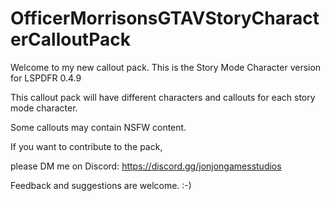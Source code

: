 # OfficerMorrisonsGTAVStoryCharacterCalloutPack
 
Welcome to my new callout pack. This is the Story Mode Character version for LSPDFR 0.4.9

This callout pack will have different characters and callouts for each story mode character.

Some callouts may contain NSFW content.

If you want to contribute to the pack,

please DM me on Discord: https://discord.gg/jonjongamesstudios 

Feedback and suggestions are welcome. :-)
